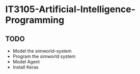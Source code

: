 # IT3105-Artificial-Intelligence-Programming

## TODO
 + Model the simworld-system
 + Program the simworld system
 + Model Agent
 + Install Keras